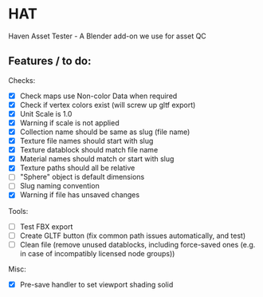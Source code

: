 # HAT
Haven Asset Tester - A Blender add-on we use for asset QC

## Features / to do:

Checks:

* [x] Check maps use Non-color Data when required
* [x] Check if vertex colors exist (will screw up gltf export)
* [x] Unit Scale is 1.0
* [x] Warning if scale is not applied
* [x] Collection name should be same as slug (file name)
* [x] Texture file names should start with slug
* [x] Texture datablock should match file name
* [x] Material names should match or start with slug
* [x] Texture paths should all be relative
* [ ] "Sphere" object is default dimensions
* [ ] Slug naming convention
* [x] Warning if file has unsaved changes

Tools:

* [ ] Test FBX export
* [ ] Create GLTF button (fix common path issues automatically, and test)
* [ ] Clean file (remove unused datablocks, including force-saved ones (e.g. in case of incompatibly licensed node groups))

Misc:

* [x] Pre-save handler to set viewport shading solid
